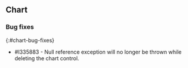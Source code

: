 ## Chart

### Bug fixes
{:#chart-bug-fixes}

* \#I335883 - Null reference exception will no longer be thrown while deleting the chart control.